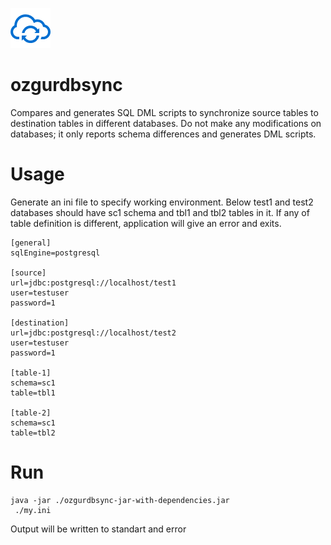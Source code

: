 
![Logo](https://github.com/yusufbulentavci/ozgurdbsync/blob/main/src/test/resources/syncicon.png)


# ozgurdbsync
Compares and generates SQL DML scripts to synchronize source tables to destination tables in different databases.
Do not make any modifications on databases; it only reports schema differences and generates DML scripts. 


# Usage
Generate an ini file to specify working environment.
Below test1 and test2 databases should have sc1 schema and tbl1 and tbl2 tables in it. If any of table definition is different, application will give an error and exits.
```
[general]
sqlEngine=postgresql

[source]
url=jdbc:postgresql://localhost/test1
user=testuser
password=1

[destination]
url=jdbc:postgresql://localhost/test2
user=testuser
password=1

[table-1]
schema=sc1
table=tbl1

[table-2]
schema=sc1
table=tbl2
```


# Run
```
java -jar ./ozgurdbsync-jar-with-dependencies.jar
 ./my.ini
```
Output will be written to standart and error 

